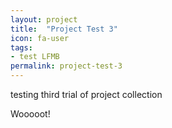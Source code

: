```yaml
---
layout: project
title:  "Project Test 3"
icon: fa-user
tags: 
- test LFMB
permalink: project-test-3
---
```


testing third trial of project collection


Wooooot!

